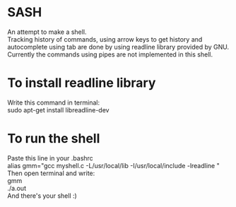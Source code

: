 # SASH
An attempt to make a shell.<br>
Tracking history of commands, using arrow keys to get history and autocomplete using tab are done by using readline library provided by GNU.<br>
Currently the commands using pipes are not implemented in this shell.
# To install readline library
Write this command in terminal:<br>
sudo apt-get install libreadline-dev
# To run the shell
Paste this line in your .bashrc<br>
alias gmm="gcc myshell.c -L/usr/local/lib -I/usr/local/include -lreadline "<br>
Then open terminal and write:<br>
gmm<br>
./a.out<br>
And there's your shell :)
